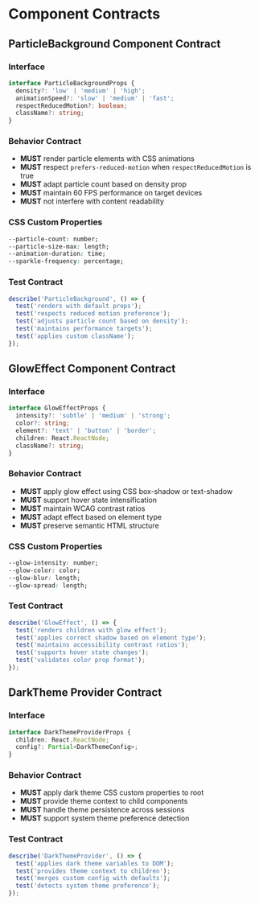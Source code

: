 # Component Contracts

## ParticleBackground Component Contract

### Interface
```typescript
interface ParticleBackgroundProps {
  density?: 'low' | 'medium' | 'high';
  animationSpeed?: 'slow' | 'medium' | 'fast';
  respectReducedMotion?: boolean;
  className?: string;
}
```

### Behavior Contract
- **MUST** render particle elements with CSS animations
- **MUST** respect `prefers-reduced-motion` when `respectReducedMotion` is true
- **MUST** adapt particle count based on density prop
- **MUST** maintain 60 FPS performance on target devices
- **MUST** not interfere with content readability

### CSS Custom Properties
```css
--particle-count: number;
--particle-size-max: length;
--animation-duration: time;
--sparkle-frequency: percentage;
```

### Test Contract
```typescript
describe('ParticleBackground', () => {
  test('renders with default props');
  test('respects reduced motion preference');
  test('adjusts particle count based on density');
  test('maintains performance targets');
  test('applies custom className');
});
```

## GlowEffect Component Contract

### Interface
```typescript
interface GlowEffectProps {
  intensity?: 'subtle' | 'medium' | 'strong';
  color?: string;
  element?: 'text' | 'button' | 'border';
  children: React.ReactNode;
  className?: string;
}
```

### Behavior Contract
- **MUST** apply glow effect using CSS box-shadow or text-shadow
- **MUST** support hover state intensification
- **MUST** maintain WCAG contrast ratios
- **MUST** adapt effect based on element type
- **MUST** preserve semantic HTML structure

### CSS Custom Properties
```css
--glow-intensity: number;
--glow-color: color;
--glow-blur: length;
--glow-spread: length;
```

### Test Contract
```typescript
describe('GlowEffect', () => {
  test('renders children with glow effect');
  test('applies correct shadow based on element type');
  test('maintains accessibility contrast ratios');
  test('supports hover state changes');
  test('validates color prop format');
});
```

## DarkTheme Provider Contract

### Interface
```typescript
interface DarkThemeProviderProps {
  children: React.ReactNode;
  config?: Partial<DarkThemeConfig>;
}
```

### Behavior Contract
- **MUST** apply dark theme CSS custom properties to root
- **MUST** provide theme context to child components
- **MUST** handle theme persistence across sessions
- **MUST** support system theme preference detection

### Test Contract
```typescript
describe('DarkThemeProvider', () => {
  test('applies dark theme variables to DOM');
  test('provides theme context to children');
  test('merges custom config with defaults');
  test('detects system theme preference');
});
```